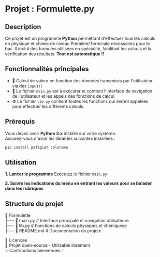 # Projet : Formulette.py

## Description

Ce projet est un programme **Python** permettant d'effectuer tous les calculs en physique et chimie de niveau Première/Terminale nécessaires pour le bac. Il inclut des formules utilisées en spécialité, facilitant les calculs et la vérification des résultats. **Tout est automatique !!**

## Fonctionnalités principales

- 📌 Calcul de valeur en fonction des données transmises par l'utilisateur via des `input()`
- 📂 Le fichier `main.py` est à exécuter et contient l'interface de navigation de l'utilisateur et les appels des fonctions de calcul.
- ⚙️ Le fichier `lib.py` contient toutes les fonctions qui seront appelées pour effectuer les différents calculs.

## Prérequis

Vous devez avoir **Python 3.x** installé sur votre système.  
Assurez-vous d'avoir les librairies suivantes installées :

```bash
pip install pyfiglet colorama
```

## Utilisation
**1. Lancer le programme**
Exécutez le fichier `main.py`

**2. Suivre les indications du menu en entrant les valeurs pour se balader dans les rubriques**

## Structure du projet
📂 Formulette<br>
 ├── 📄 main.py      # Interface principale et navigation utilisateure<br>
 ├── 📄 lib.py       # Fonctions de calculs physiques et chimiquese<br>
 ├── 📄 README.md    # Documentation du projete<br>

📜 Licencee<br>
📌 Projet open-source - Utilisable librement<br>
💡 Contributions bienvenues !<br>


